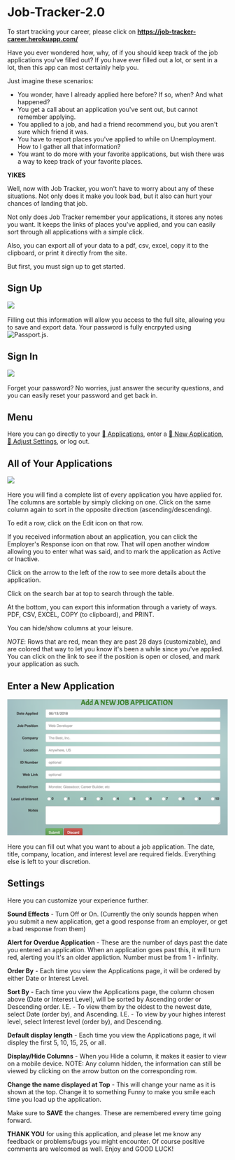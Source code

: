 # Job-Tracker-2.0 #

To start tracking your career, please click on **https://job-tracker-career.herokuapp.com/**

Have you ever wondered how, why, of if you should keep track of the job applications you've filled out?  If you have ever filled out a lot, or sent in a lot, then this app can most certainly help you.

Just imagine these scenarios:
- You wonder, have I already applied here before?  If so, when?  And what happened?
- You get a call about an application you've sent out, but cannot remember applying.
- You applied to a job, and had a friend recommend you, but you aren't sure which friend it was.
- You have to report places you've applied to while on Unemployment.  How to I gather all that information?
- You want to do more with your favorite applications, but wish there was a way to keep track of your favorite places.

**YIKES**

Well, now with Job Tracker, you won't have to worry about any of these situations.  Not only does it make you look bad, but it also can hurt your chances of landing that job.

Not only does Job Tracker remember your applications, it stores any notes you want.  It keeps the links of places you've applied, and you can easily sort through all applications with a simple click.

Also, you can export all of your data to a pdf, csv, excel, copy it to the clipboard, or print it directly from the site.

But first, you must sign up to get started.

## Sign Up ##
![](public/assets/images/signup.gif)

Filling out this information will allow you access to the full site, allowing you to save and export data.  Your password is fully encrpyted using ![Passport.js](http://www.passportjs.org/).

## Sign In ##
![](public/assets/images/signin.gif)

Forget your password?  No worries, just answer the security questions, and you can easily reset your password and get back in.

## Menu ##
Here you can go directly to your [:page_facing_up: Applications](#jobs), enter a [:card_index: New Application](#new), [:link: Adjust Settings](#settings), or log out.

<a name="jobs"></a>
## All of Your Applications ##
![](public/assets/images/job2.gif)

Here you will find a complete list of every application you have applied for.  The columns are sortable by simply clicking on one. Click on the same column again to sort in the opposite direction (ascending/descending).

To edit a row, click on the Edit icon on that row.

If you received information about an application, you can click the Employer's Response icon on that row.  That will open another window allowing you to enter what was said, and to mark the application as Active or Inactive.

Click on the arrow to the left of the row to see more details about the application.

Click on the search bar at top to search through the table.

At the bottom, you can export this information through a variety of ways. PDF, CSV, EXCEL, COPY (to clipboard), and PRINT.

You can hide/show columns at your leisure.

*NOTE*: Rows that are red, mean they are past 28 days (customizable), and are colored that way to let you know it's been a while since you've applied.  You can click on the link to see if the position is open or closed, and mark your application as such.

<a name="new"></a>
## Enter a New Application ##
![](public/assets/images/new.png)

Here you can fill out what you want to about a job application.  The date, title, company, location, and interest level are required fields.  Everything else is left to your discretion.

<a name="settings"></a>
## Settings ##
Here you can customize your experience further.

**Sound Effects** - Turn Off or On.  (Currently the only sounds happen when you submit a new application, get a good response from an employer, or get a bad response from them)

**Alert for Overdue Application** - These are the number of days past the date you entered an application.  When an application goes past this, it will turn red, alerting you it's an older appliction.  Number must be from 1 - infinity.

**Order By** - Each time you view the Applications page, it will be ordered by either Date or Interest Level.

**Sort By** - Each time you view the Applications page, the column chosen above (Date or Interest Level), will be sorted by Ascending order or Descending order.
I.E. - To view them by the oldest to the newest date, select Date (order by), and Ascending.
I.E. - To view by your highes interest level, select Interest level (order by), and Descending.

**Default display length** - Each time you view the Applications page, it wil displey the first 5, 10, 15, 25, or all.

**Display/Hide Columns** - When you Hide a column, it makes it easier to view on a mobile device.  NOTE: Any column hidden, the information can still be viewed by clicking on the arrow button on the corresponding row.

**Change the name displayed at Top** - This will change your name as it is shown at the top.  Change it to something Funny to make you smile each time you load up the application.

Make sure to **SAVE** the changes.  These are remembered every time going forward.


**THANK YOU** for using this application, and please let me know any feedback or  problems/bugs you might encounter.  Of course positive comments are welcomed as well.  Enjoy and GOOD LUCK!